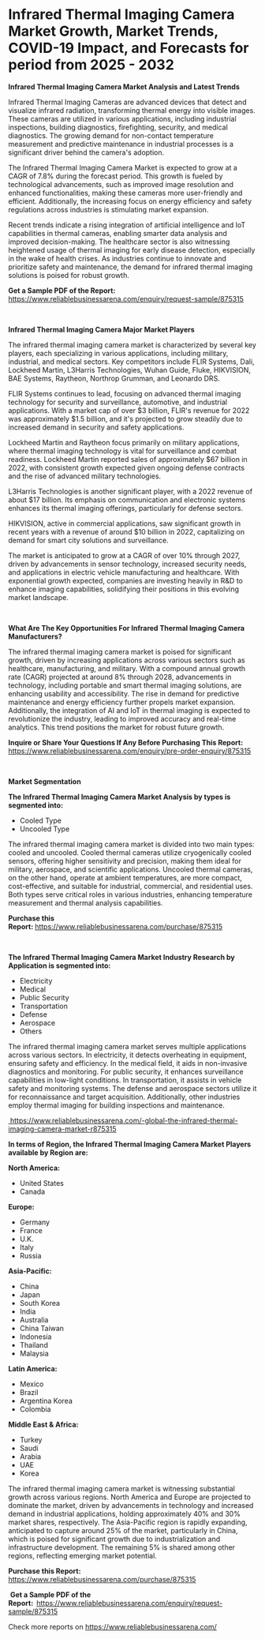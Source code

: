 <p><h1>Infrared Thermal Imaging Camera Market Growth, Market Trends, COVID-19 Impact, and Forecasts for period from 2025 - 2032</h1></p><p><strong>Infrared Thermal Imaging Camera Market Analysis and Latest Trends</strong></p>
<p><p>Infrared Thermal Imaging Cameras are advanced devices that detect and visualize infrared radiation, transforming thermal energy into visible images. These cameras are utilized in various applications, including industrial inspections, building diagnostics, firefighting, security, and medical diagnostics. The growing demand for non-contact temperature measurement and predictive maintenance in industrial processes is a significant driver behind the camera's adoption.</p><p>The Infrared Thermal Imaging Camera Market is expected to grow at a CAGR of 7.8% during the forecast period. This growth is fueled by technological advancements, such as improved image resolution and enhanced functionalities, making these cameras more user-friendly and efficient. Additionally, the increasing focus on energy efficiency and safety regulations across industries is stimulating market expansion. </p><p>Recent trends indicate a rising integration of artificial intelligence and IoT capabilities in thermal cameras, enabling smarter data analysis and improved decision-making. The healthcare sector is also witnessing heightened usage of thermal imaging for early disease detection, especially in the wake of health crises. As industries continue to innovate and prioritize safety and maintenance, the demand for infrared thermal imaging solutions is poised for robust growth.</p></p>
<p><strong>Get a Sample PDF of the Report:&nbsp;</strong> <a href="https://www.reliablebusinessarena.com/enquiry/request-sample/875315?utm_campaign=2146&utm_medium=2&utm_source=Github&utm_content=ia&utm_term=21032025&utm_id=infrared-thermal-imaging-camera">https://www.reliablebusinessarena.com/enquiry/request-sample/875315</a></p>
<p>&nbsp;</p>
<p><strong>Infrared Thermal Imaging Camera Major Market Players</strong></p>
<p><p>The infrared thermal imaging camera market is characterized by several key players, each specializing in various applications, including military, industrial, and medical sectors. Key competitors include FLIR Systems, Dali, Lockheed Martin, L3Harris Technologies, Wuhan Guide, Fluke, HIKVISION, BAE Systems, Raytheon, Northrop Grumman, and Leonardo DRS.</p><p>FLIR Systems continues to lead, focusing on advanced thermal imaging technology for security and surveillance, automotive, and industrial applications. With a market cap of over $3 billion, FLIR's revenue for 2022 was approximately $1.5 billion, and it's projected to grow steadily due to increased demand in security and safety applications.</p><p>Lockheed Martin and Raytheon focus primarily on military applications, where thermal imaging technology is vital for surveillance and combat readiness. Lockheed Martin reported sales of approximately $67 billion in 2022, with consistent growth expected given ongoing defense contracts and the rise of advanced military technologies.</p><p>L3Harris Technologies is another significant player, with a 2022 revenue of about $17 billion. Its emphasis on communication and electronic systems enhances its thermal imaging offerings, particularly for defense sectors.</p><p>HIKVISION, active in commercial applications, saw significant growth in recent years with a revenue of around $10 billion in 2022, capitalizing on demand for smart city solutions and surveillance.</p><p>The market is anticipated to grow at a CAGR of over 10% through 2027, driven by advancements in sensor technology, increased security needs, and applications in electric vehicle manufacturing and healthcare. With exponential growth expected, companies are investing heavily in R&D to enhance imaging capabilities, solidifying their positions in this evolving market landscape.</p></p>
<p>&nbsp;</p>
<p><strong>What Are The Key Opportunities For Infrared Thermal Imaging Camera Manufacturers?</strong></p>
<p><p>The infrared thermal imaging camera market is poised for significant growth, driven by increasing applications across various sectors such as healthcare, manufacturing, and military. With a compound annual growth rate (CAGR) projected at around 8% through 2028, advancements in technology, including portable and smart thermal imaging solutions, are enhancing usability and accessibility. The rise in demand for predictive maintenance and energy efficiency further propels market expansion. Additionally, the integration of AI and IoT in thermal imaging is expected to revolutionize the industry, leading to improved accuracy and real-time analytics. This trend positions the market for robust future growth.</p></p>
<p><strong>Inquire or Share Your Questions If Any Before Purchasing This Report:</strong> <a href="https://www.reliablebusinessarena.com/enquiry/pre-order-enquiry/875315?utm_campaign=2146&utm_medium=2&utm_source=Github&utm_content=ia&utm_term=21032025&utm_id=infrared-thermal-imaging-camera">https://www.reliablebusinessarena.com/enquiry/pre-order-enquiry/875315</a></p>
<p>&nbsp;</p>
<p><strong>Market Segmentation</strong></p>
<p><strong>The Infrared Thermal Imaging Camera Market Analysis by types is segmented into:</strong></p>
<p><ul><li>Cooled Type</li><li>Uncooled Type</li></ul></p>
<p><p>The infrared thermal imaging camera market is divided into two main types: cooled and uncooled. Cooled thermal cameras utilize cryogenically cooled sensors, offering higher sensitivity and precision, making them ideal for military, aerospace, and scientific applications. Uncooled thermal cameras, on the other hand, operate at ambient temperatures, are more compact, cost-effective, and suitable for industrial, commercial, and residential uses. Both types serve critical roles in various industries, enhancing temperature measurement and thermal analysis capabilities.</p></p>
<p><strong>Purchase this Report:&nbsp;</strong><a href="https://www.reliablebusinessarena.com/purchase/875315?utm_campaign=2146&utm_medium=2&utm_source=Github&utm_content=ia&utm_term=21032025&utm_id=infrared-thermal-imaging-camera">https://www.reliablebusinessarena.com/purchase/875315</a></p>
<p>&nbsp;</p>
<p><strong>The Infrared Thermal Imaging Camera Market Industry Research by Application is segmented into:</strong></p>
<p><ul><li>Electricity</li><li>Medical</li><li>Public Security</li><li>Transportation</li><li>Defense</li><li>Aerospace</li><li>Others</li></ul></p>
<p><p>The infrared thermal imaging camera market serves multiple applications across various sectors. In electricity, it detects overheating in equipment, ensuring safety and efficiency. In the medical field, it aids in non-invasive diagnostics and monitoring. For public security, it enhances surveillance capabilities in low-light conditions. In transportation, it assists in vehicle safety and monitoring systems. The defense and aerospace sectors utilize it for reconnaissance and target acquisition. Additionally, other industries employ thermal imaging for building inspections and maintenance.</p></p>
<p><a href="https://www.reliablebusinessarena.com/-global-the-infrared-thermal-imaging-camera-market-r875315?utm_campaign=2146&utm_medium=2&utm_source=Github&utm_content=ia&utm_term=21032025&utm_id=infrared-thermal-imaging-camera">&nbsp;https://www.reliablebusinessarena.com/-global-the-infrared-thermal-imaging-camera-market-r875315</a></p>
<p><strong>In terms of Region, the Infrared Thermal Imaging Camera Market Players available by Region are:</strong></p>
<p>
    <p> <strong> North America: </strong>
        <ul>
            <li>United States</li>
            <li>Canada</li>
        </ul>
        </p> 
    <p> <strong> Europe: </strong>
        <ul>
            <li>Germany</li>
            <li>France</li>
            <li>U.K.</li>
            <li>Italy</li>
            <li>Russia</li>
        </ul>
        </p> 
    <p> <strong> Asia-Pacific: </strong>
        <ul>
            <li>China</li>
            <li>Japan</li>
            <li>South Korea</li>
            <li>India</li>
            <li>Australia</li>
            <li>China Taiwan</li>
            <li>Indonesia</li>
            <li>Thailand</li>
            <li>Malaysia</li>
        </ul>
        </p> 
    <p> <strong> Latin America: </strong>
        <ul>
            <li>Mexico</li>
            <li>Brazil</li>
            <li>Argentina Korea</li>
            <li>Colombia</li>
        </ul>
        </p> 
    <p> <strong> Middle East & Africa: </strong>
        <ul>
            <li>Turkey</li>
            <li>Saudi</li>
            <li>Arabia</li>
            <li>UAE</li>
            <li>Korea</li>
        </ul>
    </p>
    </p>
<p><p>The infrared thermal imaging camera market is witnessing substantial growth across various regions. North America and Europe are projected to dominate the market, driven by advancements in technology and increased demand in industrial applications, holding approximately 40% and 30% market shares, respectively. The Asia-Pacific region is rapidly expanding, anticipated to capture around 25% of the market, particularly in China, which is poised for significant growth due to industrialization and infrastructure development. The remaining 5% is shared among other regions, reflecting emerging market potential.</p></p>
<p><strong>Purchase this Report: </strong><a href="https://www.reliablebusinessarena.com/purchase/875315?utm_campaign=2146&utm_medium=2&utm_source=Github&utm_content=ia&utm_term=21032025&utm_id=infrared-thermal-imaging-camera">https://www.reliablebusinessarena.com/purchase/875315</a></p>
<p>&nbsp;<strong>Get a Sample PDF of the Report:&nbsp;&nbsp;</strong><a href="https://www.reliablebusinessarena.com/enquiry/request-sample/875315?utm_campaign=2146&utm_medium=2&utm_source=Github&utm_content=ia&utm_term=21032025&utm_id=infrared-thermal-imaging-camera">https://www.reliablebusinessarena.com/enquiry/request-sample/875315</a></p>
<p><strong></strong></p>
<p>Check more reports on <a href="https://www.reliablebusinessarena.com/?utm_campaign=2146&utm_medium=2&utm_source=Github&utm_content=ia&utm_term=21032025&utm_id=infrared-thermal-imaging-camera">https://www.reliablebusinessarena.com/</a></p>